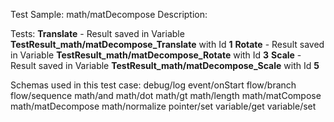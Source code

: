Test Sample: math/matDecompose
Description: 

Tests:
	**Translate** - Result saved in Variable **TestResult_math/matDecompose_Translate** with Id **1**
	**Rotate** - Result saved in Variable **TestResult_math/matDecompose_Rotate** with Id **3**
	**Scale** - Result saved in Variable **TestResult_math/matDecompose_Scale** with Id **5**

Schemas used in this test case:
	debug/log
	event/onStart
	flow/branch
	flow/sequence
	math/and
	math/dot
	math/gt
	math/length
	math/matCompose
	math/matDecompose
	math/normalize
	pointer/set
	variable/get
	variable/set
